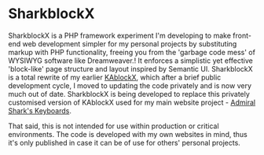 # SharkblockX

SharkblockX is a PHP framework experiment I'm developing to make front-end web development simpler for my personal projects by substituting markup with PHP functionality, freeing you from the 'garbage code mess' of WYSIWYG software like Dreamweaver.! It enforces a simplistic yet effective 'block-like' page structure and layout inspired by Semantic UI. SharkblockX is a total rewrite of my earlier [KAblockX](https://github.com/SharktasticA/KAblockX), which after a brief public development cycle, I moved to updating the code privately and is now very much out of date. SharkblockX is being developed to replace this privately customised version of KAblockX used for my main website project - [Admiral Shark's Keyboards](https://sharktastica.co.uk/).

That said, this is not intended for use within production or critical environments. The code is developed with my own websites in mind, thus it's only published in case it can be of use for others' personal projects.
